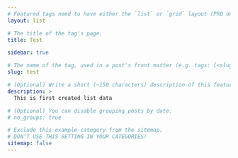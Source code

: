 ```yaml
---
# Featured tags need to have either the `list` or `grid` layout (PRO only).
layout: list

# The title of the tag's page.
title: Test

sidebar: true

# The name of the tag, used in a post's front matter (e.g. tags: [<slug>]).
slug: test

# (Optional) Write a short (~150 characters) description of this featured tag.
description: >
  This is first created list data

# (Optional) You can disable grouping posts by date.
# no_groups: true

# Exclude this example category from the sitemap.
# DON'T USE THIS SETTING IN YOUR CATEGORIES!
sitemap: false
---
```

